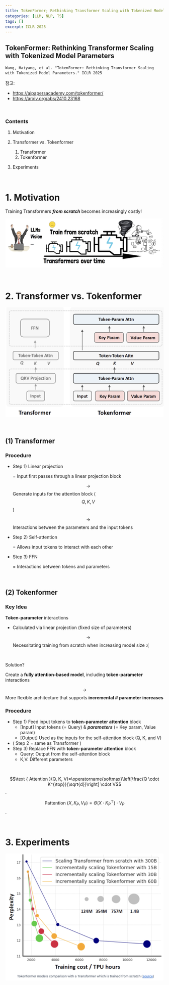 ```yaml
---
title: TokenFormer; Rethinking Transformer Scaling with Tokenized Model Parameters
categories: [LLM, NLP, TS]
tags: []
excerpt: ICLR 2025
---
```


<script src="https://cdn.mathjax.org/mathjax/latest/MathJax.js?config=TeX-AMS-MML_HTMLorMML" type="text/javascript"></script>

## TokenFormer: Rethinking Transformer Scaling with Tokenized Model Parameters

```
Wang, Haiyang, et al. "TokenFormer: Rethinking Transformer Scaling with Tokenized Model Parameters." ICLR 2025
```

참고: 

- https://aipapersacademy.com/tokenformer/
- https://arxiv.org/abs/2410.23168

<br>

### Contents

1. Motivation
2. Transformer vs. Tokenformer
   1. Transformer
   2. Tokenformer

3. Experiments

<br>

# 1. Motivation

Training Transformers ***from scratch*** becomes increasingly costly!

![figure2](/assets/img/llm/img189.png)

<br>

# 2. Transformer vs. Tokenformer

![figure2](/assets/img/llm/img190.png)

<br>

## (1) Transformer 

### Procedure

- Step 1) Linear projection

  = Input first passes through a linear projection block

  $$\rightarrow$$ Generate inputs for the attention block ($$Q,K,V$$)

  $$\rightarrow$$ Interactions between the parameters and the input tokens

- Step 2) Self-attention 

  = Allows input tokens to interact with each other

- Step 3) FFN

  = Interactions between tokens and parameters

<br>

## (2) Tokenformer

### Key Idea

**Token-parameter** interactions 

- Calculated via linear projection (fixed size of parameters)

  $$\rightarrow$$ Necessitating training from scratch when increasing model size :(

<br>

Solution? 

Create a **fully attention-based model**, including **token-parameter** interactions

$$\rightarrow$$ More flexible architecture that supports **incremental \# parameter increases**



### Procedure

- Step 1) Feed input tokens to **token-parameter attention** block
  - [Input] Input tokens (= Query) & ***parameters*** (= Key param, Value param)
  - [Output] Used as the inputs for the self-attention block (Q, K, and V)
- ( Step 2 = same as Transformer )
- Step 3) Replace FFN with **token-parameter attention** block
  - Query: Output from the self-attention block
  - K,V: Different parameters

<br>

$$\text { Attention }(Q, K, V)=\operatorname{softmax}\left[\frac{Q \cdot K^{\top}}{\sqrt{d}}\right] \cdot V$$.

$$\text { Pattention }\left(X, K_P, V_P\right)=\Theta\left(X \cdot K_P^{\top}\right) \cdot V_P$$.

<br>

# 3. Experiments

![figure2](/assets/img/llm/img192.png)
